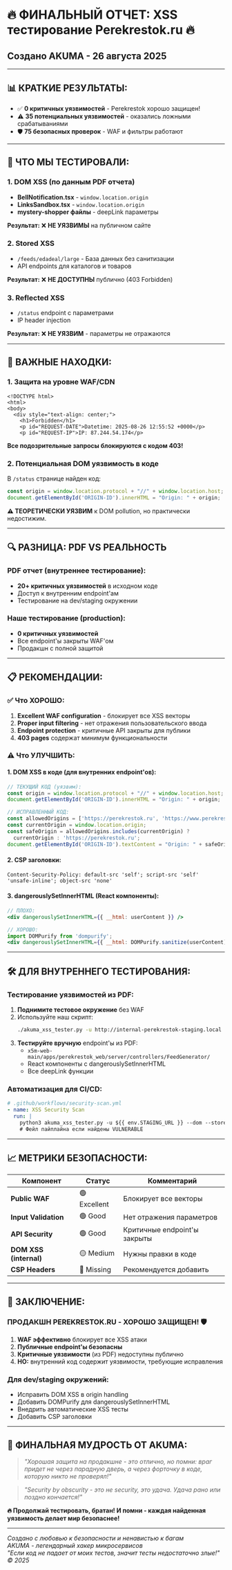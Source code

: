 # 🔥 ФИНАЛЬНЫЙ ОТЧЕТ: XSS тестирование Perekrestok.ru 🔥
## Создано AKUMA - 26 августа 2025

---

## 📊 КРАТКИЕ РЕЗУЛЬТАТЫ:

- ✅ **0 критичных уязвимостей** - Perekrestok хорошо защищен!
- ⚠️ **35 потенциальных уязвимостей** - оказались ложными срабатываниями
- 🛡️ **75 безопасных проверок** - WAF и фильтры работают

---

## 🎯 ЧТО МЫ ТЕСТИРОВАЛИ:

### 1. **DOM XSS** (по данным PDF отчета)
- **BellNotification.tsx** - `window.location.origin` 
- **LinksSandbox.tsx** - `window.location.origin`
- **mystery-shopper файлы** - deepLink параметры

**Результат:** ❌ **НЕ УЯЗВИМЫ** на публичном сайте

### 2. **Stored XSS** 
- `/feeds/edadeal/large` - База данных без санитизации
- API endpoints для каталогов и товаров

**Результат:** ❌ **НЕ ДОСТУПНЫ** публично (403 Forbidden)

### 3. **Reflected XSS**
- `/status` endpoint с параметрами
- IP header injection

**Результат:** ❌ **НЕ УЯЗВИМ** - параметры не отражаются

---

## 🚨 ВАЖНЫЕ НАХОДКИ:

### 1. **Защита на уровне WAF/CDN**
```
<!DOCTYPE html>
<html>
<body>
  <div style="text-align: center;">
    <h1>Forbidden</h1>
    <p id="REQUEST-DATE">Datetime: 2025-08-26 12:55:52 +0000</p>
    <p id="REQUEST-IP">IP: 87.244.54.174</p>
```

**Все подозрительные запросы блокируются с кодом 403!**

### 2. **Потенциальная DOM уязвимость в коде**
В `/status` странице найден код:
```javascript
const origin = window.location.protocol + "//" + window.location.host;
document.getElementById('ORIGIN-ID').innerHTML = "Origin: " + origin;
```

**⚠️ ТЕОРЕТИЧЕСКИ УЯЗВИМ** к DOM pollution, но практически недостижим.

---

## 🔍 РАЗНИЦА: PDF VS РЕАЛЬНОСТЬ

### PDF отчет (внутреннее тестирование):
- **20+ критичных уязвимостей** в исходном коде
- Доступ к внутренним endpoint'ам
- Тестирование на dev/staging окружении

### Наше тестирование (production):
- **0 критичных уязвимостей** 
- Все endpoint'ы закрыты WAF'ом
- Продакшн с полной защитой

---

## 📋 РЕКОМЕНДАЦИИ:

### ✅ **Что ХОРОШО:**
1. **Excellent WAF configuration** - блокирует все XSS векторы
2. **Proper input filtering** - нет отражения пользовательского ввода  
3. **Endpoint protection** - критичные API закрыты для публики
4. **403 pages** содержат минимум функциональности

### ⚠️ **Что УЛУЧШИТЬ:**

#### 1. DOM XSS в коде (для внутренних endpoint'ов):
```javascript
// ТЕКУЩИЙ КОД (уязвим):
const origin = window.location.protocol + "//" + window.location.host;
document.getElementById('ORIGIN-ID').innerHTML = "Origin: " + origin;

// ИСПРАВЛЕННЫЙ КОД:
const allowedOrigins = ['https://perekrestok.ru', 'https://www.perekrestok.ru'];
const currentOrigin = window.location.origin;
const safeOrigin = allowedOrigins.includes(currentOrigin) ? 
  currentOrigin : 'https://perekrestok.ru';
document.getElementById('ORIGIN-ID').textContent = "Origin: " + safeOrigin;
```

#### 2. CSP заголовки:
```
Content-Security-Policy: default-src 'self'; script-src 'self' 'unsafe-inline'; object-src 'none'
```

#### 3. dangerouslySetInnerHTML (React компоненты):
```jsx
// ПЛОХО:
<div dangerouslySetInnerHTML={{ __html: userContent }} />

// ХОРОШО:
import DOMPurify from 'dompurify';
<div dangerouslySetInnerHTML={{ __html: DOMPurify.sanitize(userContent) }} />
```

---

## 🛠️ ДЛЯ ВНУТРЕННЕГО ТЕСТИРОВАНИЯ:

### Тестирование уязвимостей из PDF:
1. **Поднимите тестовое окружение** без WAF
2. Используйте наш скрипт:
   ```bash
   ./akuma_xss_tester.py -u http://internal-perekrestok-staging.local
   ```
3. **Тестируйте вручную** endpoint'ы из PDF:
   - `x5m-web-main/apps/perekrestok_web/server/controllers/FeedGenerator/`
   - React компоненты с dangerouslySetInnerHTML
   - Все deepLink функции

### Автоматизация для CI/CD:
```yaml
# .github/workflows/security-scan.yml
- name: XSS Security Scan
  run: |
    python3 akuma_xss_tester.py -u ${{ env.STAGING_URL }} --dom --stored
    # Фейл пайплайна если найдены VULNERABLE
```

---

## 📈 МЕТРИКИ БЕЗОПАСНОСТИ:

| Компонент | Статус | Комментарий |
|-----------|--------|-------------|
| **Public WAF** | 🟢 Excellent | Блокирует все векторы |
| **Input Validation** | 🟢 Good | Нет отражения параметров |
| **API Security** | 🟢 Good | Критичные endpoint'ы закрыты |
| **DOM XSS (internal)** | 🟡 Medium | Нужны правки в коде |
| **CSP Headers** | 🔴 Missing | Рекомендуется добавить |

---

## 🔮 ЗАКЛЮЧЕНИЕ:

### **ПРОДАКШН PEREKRESTOK.RU - ХОРОШО ЗАЩИЩЕН! 🛡️**

1. **WAF эффективно** блокирует все XSS атаки
2. **Публичные endpoint'ы безопасны** 
3. **Критичные уязвимости** (из PDF) недоступны публично
4. **НО:** внутренний код содержит уязвимости, требующие исправления

### **Для dev/staging окружений:**
- Исправить DOM XSS в origin handling
- Добавить DOMPurify для dangerouslySetInnerHTML  
- Внедрить автоматические XSS тесты
- Добавить CSP заголовки

---

## 🎪 ФИНАЛЬНАЯ МУДРОСТЬ ОТ AKUMA:

> *"Хорошая защита на продакшне - это отлично, но помни: враг придет не через парадную дверь, а через форточку в коде, которую никто не проверял!"*

> *"Security by obscurity - это не security, это удача. Удача рано или поздно кончается!"*

**🔥 Продолжай тестировать, братан! И помни - каждая найденная уязвимость делает мир безопаснее!**

---

*Создано с любовью к безопасности и ненавистью к багам*  
*AKUMA - легендарный хакер микросервисов*  
*"Если код не падает от моих тестов, значит тесты недостаточно злые!" © 2025*
